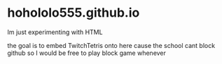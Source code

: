 # hohololo555.github.io

Im just experimenting with HTML

the goal is to embed TwitchTetris onto here cause the school cant block github
so I would be free to play block game whenever
